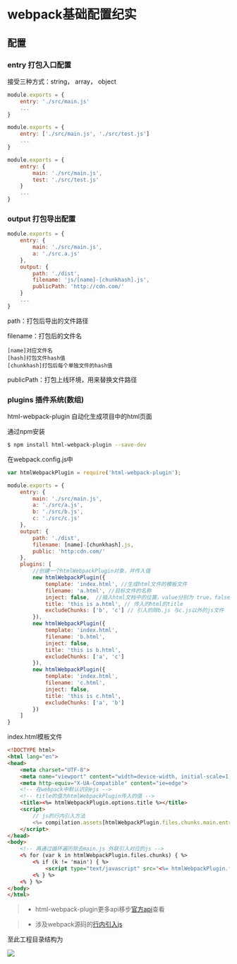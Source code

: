 # webpack基础配置纪实
<!--more-->
## 配置

### entry 打包入口配置
接受三种方式：string， array， object

```javascript
module.exports = {
    entry: './src/main.js'
    ...
}
```

```javascript
module.exports = {
    entry: ['./src/main.js', './src/test.js']
    ...
}
```

```javascript
module.exports = {
    entry: {
        main: './src/main.js',
        test: './src/test.js'
    }
    ...
}
```

### output 打包导出配置

```javascript
module.exports = {
    entry: {
        main: './src/main.js',
        a: './src.a.js'
    },
    output: {
        path: './dist',
        filename: 'js/[name]-[chunkhash].js',
        publicPath: 'http://cdn.com/'
    }
    ...
}
```

path：打包后导出的文件路径

filename：打包后的文件名

    [name]对应文件名
    [hash]打包文件hash值
    [chunkhash]打包后每个单独文件的hash值
publicPath：打包上线环境，用来替换文件路径

### plugins 插件系统(数组)

html-webpack-plugin 自动化生成项目中的html页面

通过npm安装

```bash
$ npm install html-webpack-plugin --save-dev
```

在webpack.config.js中

```javascript
var htmlWebpackPlugin = require('html-webpack-plugin');

module.exports = {
    entry: {
        main: './src/main.js',
        a: './src/a.js',
        b: './src/b.js',
        c: './src/c.js'
    },
    output: {
        path: './dist',
        filename: [name]-[chunkhash].js,
        public: 'http:cdn.com/'
    },
    plugins: [
        //创建一个htmlWebpackPlugin对象，并传入值
        new htmlWebpackPlugin({
            template: 'index.html', //生成html文件的模板文件
            filename: 'a.html', //目标文件的名称
            inject: false,  //插入html文档中的位置，value分别为 true，false，head，body
            title: 'this is a.html', // 传入的html的title 
            excludeChunks: ['b', 'c'] // 引入的除b.js 与c.js以外的js文件
        }),
        new htmlWebpackPlugin({
            template: 'index.html',
            filename: 'b.html',
            inject: false,
            title: 'this is b.html',
            excludeChunks: ['a', 'c']
        }),
        new htmlWebpackPlugin({
            template: 'index.html',
            filename: 'c.html',
            inject: false,
            title: 'this is c.html',
            excludeChunks: ['a', 'b']
        })        
    ]
}

```

index.html模板文件

```html
<!DOCTYPE html>
<html lang="en">
<head>
    <meta charset="UTF-8">
    <meta name="viewport" content="width=device-width, initial-scale=1.0">
    <meta http-equiv="X-UA-Compatible" content="ie=edge">
    <!-- 在webpack中默认识别ejs -->
    <!-- title的值为htmlWebpackPlugin传入的值 -->
    <title><%= htmlWebpackPlugin.options.title %></title>
    <script>
        // js的行内引入方法
        <%= compilation.assets[htmlWebpackPlugin.files.chunks.main.entry.substr(htmlWebpackPlugin.files.publicPath.length)].source() %>
    </script>
</head>
<body>
    <!-- 再通过循环遍历除去main.js 外联引入对应的js -->
    <% for (var k in htmlWebpackPlugin.files.chunks) { %>
        <% if (k != 'main') { %>
            <script type="text/javascript" src="<%= htmlWebpackPlugin.files.chunks[k].entry %>"></script>
        <% } %>
    <% } %>
</body>
</html>
```

>- html-webpack-plugin更多api移步[官方api](https://github.com/jantimon/html-webpack-plugin)查看

>- 涉及webpack源码的[行内引入js](https://github.com/jantimon/html-webpack-plugin/blob/master/examples/inline/template.jade#L10)

至此工程目录结构为

![](http://7xkghm.com1.z0.glb.clouddn.com/image/blog/webpack-demo-1.png)
